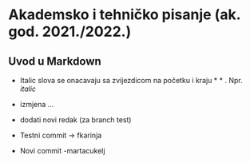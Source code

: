 # Akademsko i tehničko pisanje (ak. god. 2021./2022.)


## Uvod u Markdown

- Italic slova se onacavaju sa zvijezdicom na početku i kraju * * . Npr. *italic*

- izmjena ...
- dodati novi redak (za branch test)
- Testni commit -> fkarinja
- Novi commit -martacukelj
